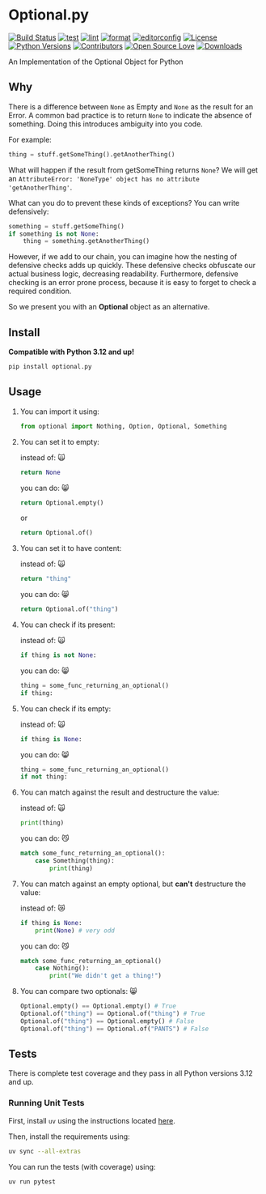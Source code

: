 # Optional.py

[![Build Status](https://img.shields.io/pypi/v/optional.py.svg)](https://pypi.org/project/optional.py/)
[![test](https://github.com/Python-Optional/optional.py/actions/workflows/test.yaml/badge.svg)](https://github.com/Python-Optional/optional.py/actions/workflows/test.yaml)
[![lint](https://github.com/Python-Optional/optional.py/actions/workflows/lint.yaml/badge.svg)](https://github.com/Python-Optional/optional.py/actions/workflows/lint.yaml)
[![format](https://github.com/Python-Optional/optional.py/actions/workflows/format.yaml/badge.svg)](https://github.com/Python-Optional/optional.py/actions/workflows/format.yaml)
[![editorconfig](https://github.com/Python-Optional/optional.py/actions/workflows/editorconfig.yaml/badge.svg)](https://github.com/Python-Optional/optional.py/actions/workflows/editorconfig.yaml)
[![License](https://img.shields.io/pypi/l/optional.py.svg)](https://pypi.org/project/optional.py/)
[![Python Versions](https://img.shields.io/pypi/pyversions/optional.py.svg)](https://pypi.org/project/optional.py/)
[![Contributors](https://img.shields.io/github/contributors/cbefus/optional.py.svg)](https://pypi.org/project/optional.py/)
[![Open Source Love](https://badges.frapsoft.com/os/v2/open-source.png?v=103)](https://github.com/open-source)
[![Downloads](https://pepy.tech/badge/optional-py)](https://pepy.tech/project/optional-py)

An Implementation of the Optional Object for Python

## Why

There is a difference between `None` as Empty and `None` as the result for an
Error. A common bad practice is to return `None` to indicate the absence of
something. Doing this introduces ambiguity into you code.

For example:

```python
thing = stuff.getSomeThing().getAnotherThing()
```

What will happen if the result from getSomeThing returns `None`? We will get an
`AttributeError: 'NoneType' object has no attribute 'getAnotherThing'`.

What can you do to prevent these kinds of exceptions? You can write defensively:

```python
something = stuff.getSomeThing()
if something is not None:
    thing = something.getAnotherThing()
```

However, if we add to our chain, you can imagine how the nesting of defensive
checks adds up quickly. These defensive checks obfuscate our actual business
logic, decreasing readability. Furthermore, defensive checking is an error prone
process, because it is easy to forget to check a required condition.

So we present you with an **Optional** object as an alternative.

## Install

**Compatible with Python 3.12 and up!**

```bash
pip install optional.py
```

## Usage

1. You can import it using:

   ```python
   from optional import Nothing, Option, Optional, Something
   ```

2. You can set it to empty:

   instead of: :scream_cat:

   ```python
   return None
   ```

   you can do: :smile_cat:

   ```python
   return Optional.empty()
   ```

   or

   ```python
   return Optional.of()
   ```

3. You can set it to have content:

   instead of: :scream_cat:

   ```python
   return "thing"
   ```

   you can do: :smile_cat:

   ```python
   return Optional.of("thing")
   ```

4. You can check if its present:

   instead of: :scream_cat:

   ```python
   if thing is not None:
   ```

   you can do: :smile_cat:

   ```python
   thing = some_func_returning_an_optional()
   if thing:
   ```

5. You can check if its empty:

   instead of: :scream_cat:

   ```python
   if thing is None:
   ```

   you can do: :smile_cat:

   ```python
   thing = some_func_returning_an_optional()
   if not thing:
   ```

6. You can match against the result and destructure the value:

   instead of: :scream_cat:

   ```python
   print(thing)
   ```

   you can do: :smirk_cat:

   ```python
   match some_func_returning_an_optional():
       case Something(thing):
           print(thing)
   ```

7. You can match against an empty optional, but **can't** destructure the value:

   instead of: :crying_cat_face:

   ```python
   if thing is None:
       print(None) # very odd
   ```

   you can do: :smirk_cat:

   ```python
   match some_func_returning_an_optional()
       case Nothing():
           print("We didn't get a thing!")
   ```

8. You can compare two optionals: :smile_cat:

   ```python
   Optional.empty() == Optional.empty() # True
   Optional.of("thing") == Optional.of("thing") # True
   Optional.of("thing") == Optional.empty() # False
   Optional.of("thing") == Optional.of("PANTS") # False
   ```

## Tests

There is complete test coverage and they pass in all Python versions 3.12 and up.

### Running Unit Tests

First, install `uv` using the instructions located [here](https://docs.astral.sh/uv/getting-started/installation).

Then, install the requirements using:

```bash
uv sync --all-extras
```

You can run the tests (with coverage) using:

```bash
uv run pytest
```
